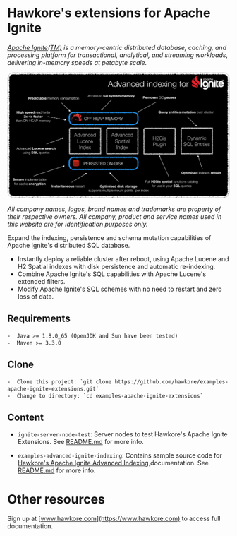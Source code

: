 # Hawkore's extensions for Apache Ignite

_[Apache Ignite(TM)](https://ignite.apache.org) is a memory-centric distributed database, caching, and processing platform for
transactional, analytical, and streaming workloads, delivering in-memory speeds at petabyte scale._

![advanced-indexing](assets/advanced-indexing.png)

*All company names, logos, brand names and trademarks are property of their respective owners. All company, product and service names used in this website are for identification purposes only.*

Expand the indexing, persistence and schema mutation capabilities of Apache Ignite's distributed SQL database.

- Instantly deploy a reliable cluster after reboot, using Apache Lucene and H2 Spatial indexes with disk persistence and automatic re-indexing.
- Combine Apache Ignite's SQL capabilities with Apache Lucene's extended filters.
- Modify Apache Ignite's SQL schemes with no need to restart and zero loss of data.

## Requirements

	-  Java >= 1.8.0_65 (OpenJDK and Sun have been tested)
	-  Maven >= 3.3.0

## Clone

	-  Clone this project: `git clone https://github.com/hawkore/examples-apache-ignite-extensions.git`
	-  Change to directory: `cd examples-apache-ignite-extensions`


## Content

* `ignite-server-node-test`: Server nodes to test Hawkore's Apache Ignite Extensions. See [README.md](ignite-server-node-test/README.md) for more info.

* `examples-advanced-ignite-indexing`: Contains sample source code for [Hawkore's Apache Ignite Advanced Indexing
](https://docs.hawkore.com/private/apache-ignite-advanced-indexing/) documentation. See [README.md](examples-advanced-ignite-indexing/README.md) for more info.

# Other resources

Sign up at [www.hawkore.com](https://www.hawkore.com) to access full documentation.
